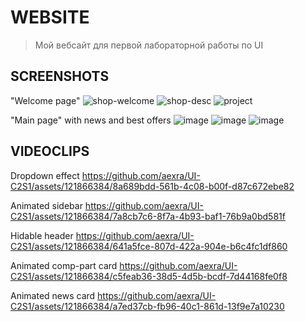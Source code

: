 # WEBSITE
>Мой вебсайт для первой лабораторной работы по UI

## SCREENSHOTS

"Welcome page"
![shop-welcome](https://github.com/aexra/UI-C2S1/assets/121866384/f7cb44ec-8a33-42ce-b618-7fb5637ca0aa)
![shop-desc](https://github.com/aexra/UI-C2S1/assets/121866384/89988cc0-a618-4228-ada5-06c76abda7b1)
![project](https://github.com/aexra/UI-C2S1/assets/121866384/21367143-610b-42f3-8447-636cc79123cf)

"Main page" with news and best offers
![image](https://github.com/aexra/UI-C2S1/assets/121866384/c4766ee4-a04f-468e-b67a-6a2a9bc187b8)
![image](https://github.com/aexra/UI-C2S1/assets/121866384/fc8a6862-143a-43f9-9d97-23fbaedcdae6)
![image](https://github.com/aexra/UI-C2S1/assets/121866384/dc2ce82a-f19c-4b00-a613-319429cad863)

## VIDEOCLIPS

Dropdown effect
https://github.com/aexra/UI-C2S1/assets/121866384/8a689bdd-561b-4c08-b00f-d87c672ebe82

Animated sidebar
https://github.com/aexra/UI-C2S1/assets/121866384/7a8cb7c6-8f7a-4b93-baf1-76b9a0bd581f

Hidable header
https://github.com/aexra/UI-C2S1/assets/121866384/641a5fce-807d-422a-904e-b6c4fc1df860

Animated comp-part card
https://github.com/aexra/UI-C2S1/assets/121866384/c5feab36-38d5-4d5b-bcdf-7d44168fe0f8

Animated news card
https://github.com/aexra/UI-C2S1/assets/121866384/a7ed37cb-fb96-40c1-861d-13f9e7a10230

